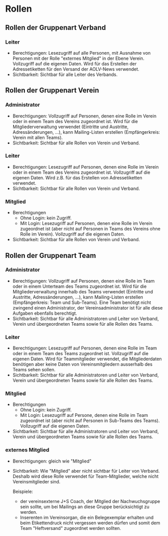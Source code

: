 # Rollen
## Rollen der Gruppenart Verband
### Leiter
* Berechtigungen: Lesezugriff auf alle Personen, mit Ausnahme von Personen mit
  der Rolle "externes Mitglied" in der Ebene Verein. Vollzugriff auf die eigenen
  Daten. Wird für das Erstellen der Adressetiketten für den Versand der
  AOLV-News verwendet.
* Sichtbarkeit: Sichtbar für alle Leiter des Verbands.

## Rollen der Gruppenart Verein
### Administrator
* Berechtigungen: Vollzugriff auf Personen, denen eine Rolle im Verein oder in
  einem Team des Vereins zugeordnet ist. Wird für die Mitgliederverwaltung
  verwendet (Eintritte und Austritte, Adressänderungen, ...), kann
  Mailing-Listen erstellen (Empfängerkreis: Verein mit allen Teams).
* Sichtbarkeit: Sichtbar für alle Rollen von Verein und Verband.

### Leiter
* Berechtigungen: Lesezugriff auf Personen, denen eine Rolle im Verein oder in
  einem Team des Vereins zugeordnet ist. Vollzugriff auf  die eigenen Daten.
  Wird z.B. für das Erstellen von Adressetiketten verwendet.
* Sichtbarkeit: Sichtbar für alle Rollen von Verein und Verband.

### Mitglied
* Berechtigungen
  * Ohne Login: kein Zugriff.
  * Mit Login: Lesezugriff auf Personen, denen eine Rolle im Verein zugeordnet
    ist (aber nicht auf Personen in Teams des Vereins ohne Rolle im Verein).
    Vollzugriff auf die eigenen Daten.
* Sichtbarkeit: Sichtbar für alle Rollen von Verein und Verband.

## Rollen der Gruppenart Team
### Administrator
* Berechtigungen: Vollzugriff auf Personen, denen eine Rolle im Team oder in
  einem Unterteam des Teams zugeordnet ist. Wird für die Mitgliederverwaltung
  innerhalb des Teams verwendet (Eintritte und Austritte, Adressänderungen,
  ...), kann Mailing-Listen erstellen (Empfängerkreis: Team und Sub-Teams).
  Eine Team benötigt nicht zwingend einen Administrator, der
  Vereinsadministrator ist für alle diese Aufgaben ebenfalls berechtigt.
* Sichtbarkeit: Sichtbar für alle Administratoren und Leiter von Verband,
  Verein und übergeordneten Teams sowie für alle Rollen des Teams.
  
### Leiter
* Berechtigungen: Lesezugriff auf Personen, denen eine Rolle im Team oder in
  einem Team des Teams zugeordnet ist. Vollzugriff auf die eigenen Daten.
  Wird für Teammitglieder verwendet, die Mitgliederdaten benötigen aber keine
  Daten von Vereinsmitgliedern ausserhalb des Teams sehen sollen.
* Sichtbarkeit: Sichtbar für alle Administratoren und Leiter von Verband,
  Verein und übergeordneten Teams sowie für alle Rollen des Teams.

### Mitglied
* Berechtigungen
  * Ohne Login: kein Zugriff.
  * Mit Login: Lesezugriff auf Persone, denen eine Rolle im Team zugeordnet ist
    (aber nicht auf Personen in Sub-Teams des Teams). Vollzugriff auf die
    eigenen Daten.
* Sichtbarkeit: Sichtbar für alle Administratoren und Leiter von Verband,
  Verein und übergeordneten Teams sowie für alle Rollen des Teams.

### externes Mitglied
* Berechtigungen: gleich wie "Mitglied"
* Sichtbarkeit: Wie "Mitglied" aber nicht sichtbar für Leiter von Verband.
  Deshalb wird diese Rolle verwendet für Team-Mitglieder, welche nicht 
  Vereinsmitglieder sind.
  
  Beispiele:
  * der vereinsexterne J+S Coach, der Mitglied der Nachwuchsgruppe sein sollte,
    um bei Mailings an diese Gruppe berücksichtigt zu werden.
  * Inserenten im Vereinsorgan, die ein Belegexemplar erhalten und beim
    Etikettendruck nicht vergessen werden dürfen und somit dem Team
    "Heftversand" zugeordnet werden sollten.
